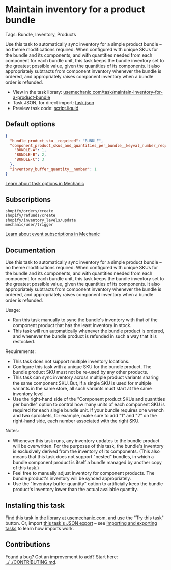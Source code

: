 # Maintain inventory for a product bundle

Tags: Bundle, Inventory, Products

Use this task to automatically sync inventory for a simple product bundle – no theme modifications required. When configured with unique SKUs for the bundle and its components, and with quantities needed from each component for each bundle unit, this task keeps the bundle inventory set to the greatest possible value, given the quantities of its components. It also appropriately subtracts from component inventory whenever the bundle is ordered, and appropriately raises component inventory when a bundle order is refunded.

* View in the task library: [usemechanic.com/task/maintain-inventory-for-a-product-bundle](https://usemechanic.com/task/maintain-inventory-for-a-product-bundle)
* Task JSON, for direct import: [task.json](../../tasks/maintain-inventory-for-a-product-bundle.json)
* Preview task code: [script.liquid](./script.liquid)

## Default options

```json
{
  "bundle_product_sku__required": "BUNDLE",
  "component_product_skus_and_quantities_per_bundle__keyval_number_required": {
    "BUNDLE-A": 1,
    "BUNDLE-B": 2,
    "BUNDLE-C": 3
  },
  "inventory_buffer_quantity__number": 1
}
```

[Learn about task options in Mechanic](https://docs.usemechanic.com/article/471-task-options)

## Subscriptions

```liquid
shopify/orders/create
shopify/refunds/create
shopify/inventory_levels/update
mechanic/user/trigger
```

[Learn about event subscriptions in Mechanic](https://docs.usemechanic.com/article/408-subscriptions)

## Documentation

Use this task to automatically sync inventory for a simple product bundle – no theme modifications required. When configured with unique SKUs for the bundle and its components, and with quantities needed from each component for each bundle unit, this task keeps the bundle inventory set to the greatest possible value, given the quantities of its components. It also appropriately subtracts from component inventory whenever the bundle is ordered, and appropriately raises component inventory when a bundle order is refunded.

Usage:

* Run this task manually to sync the bundle's inventory with that of the component product that has the least inventory in stock.
* This task will run automatically whenever the bundle product is ordered, and whenever the bundle product is refunded in such a way that it is restocked.

Requirements:

* This task does not support multiple inventory locations.
* Configure this task with a unique SKU for the bundle product. The bundle product SKU must not be re-used by any other products.
* This task can sync inventory across multiple product variants sharing the same component SKU. But, if a single SKU is used for multiple variants in the same store, all such variants must start at the same inventory level.
* Use the right-hand side of the "Component product SKUs and quantities per bundle" option to control how many units of each component SKU is required for each single bundle unit. If your bundle requires one wrench and two sprockets, for example, make sure to add "1" and "2" on the right-hand side, each number associated with the right SKU.

Notes:

* Whenever this task runs, any inventory updates to the bundle product will be overwritten. For the purposes of this task, the bundle's inventory is exclusively derived from the inventory of its components. (This also means that this task does not support "nested" bundles, in which a bundle component product is itself a bundle managed by another copy of this task.)
* Feel free to manually adjust inventory for component products. The bundle product's inventory will be synced appropriately.
* Use the "Inventory buffer quantity" option to artificially keep the bundle product's inventory lower than the actual available quantity.

## Installing this task

Find this task [in the library at usemechanic.com](https://usemechanic.com/task/maintain-inventory-for-a-product-bundle), and use the "Try this task" button. Or, import [this task's JSON export](../../tasks/maintain-inventory-for-a-product-bundle.json) – see [Importing and exporting tasks](https://docs.usemechanic.com/article/505-importing-and-exporting-tasks) to learn how imports work.

## Contributions

Found a bug? Got an improvement to add? Start here: [../../CONTRIBUTING.md](../../CONTRIBUTING.md).
